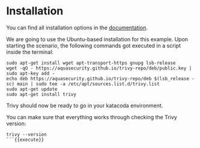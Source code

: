 # Installation

You can find all installation options in the [documentation](https://aquasecurity.github.io/trivy/v0.23.0/getting-started/installation/).

We are going to use the Ubuntu-based installation for this example. Upon starting the scenario, the following commands got executed in a script inside the terminal:

```
sudo apt-get install wget apt-transport-https gnupg lsb-release
wget -qO - https://aquasecurity.github.io/trivy-repo/deb/public.key | sudo apt-key add -
echo deb https://aquasecurity.github.io/trivy-repo/deb $(lsb_release -sc) main | sudo tee -a /etc/apt/sources.list.d/trivy.list
sudo apt-get update
sudo apt-get install trivy
```

Trivy should now be ready to go in your katacoda environment.

You can make sure that everything works through checking the Trivy version:
```
trivy --version
```{{execute}}


